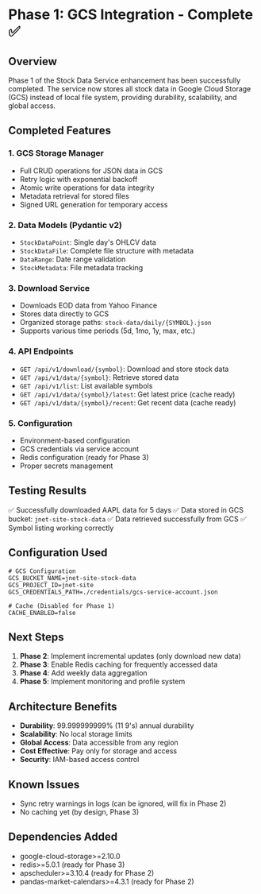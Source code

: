 # Phase 1: GCS Integration - Complete ✅

## Overview
Phase 1 of the Stock Data Service enhancement has been successfully completed. The service now stores all stock data in Google Cloud Storage (GCS) instead of local file system, providing durability, scalability, and global access.

## Completed Features

### 1. GCS Storage Manager
- Full CRUD operations for JSON data in GCS
- Retry logic with exponential backoff
- Atomic write operations for data integrity
- Metadata retrieval for stored files
- Signed URL generation for temporary access

### 2. Data Models (Pydantic v2)
- `StockDataPoint`: Single day's OHLCV data
- `StockDataFile`: Complete file structure with metadata
- `DataRange`: Date range validation
- `StockMetadata`: File metadata tracking

### 3. Download Service
- Downloads EOD data from Yahoo Finance
- Stores data directly to GCS
- Organized storage paths: `stock-data/daily/{SYMBOL}.json`
- Supports various time periods (5d, 1mo, 1y, max, etc.)

### 4. API Endpoints
- `GET /api/v1/download/{symbol}`: Download and store stock data
- `GET /api/v1/data/{symbol}`: Retrieve stored data
- `GET /api/v1/list`: List available symbols
- `GET /api/v1/data/{symbol}/latest`: Get latest price (cache ready)
- `GET /api/v1/data/{symbol}/recent`: Get recent data (cache ready)

### 5. Configuration
- Environment-based configuration
- GCS credentials via service account
- Redis configuration (ready for Phase 3)
- Proper secrets management

## Testing Results
✅ Successfully downloaded AAPL data for 5 days
✅ Data stored in GCS bucket: `jnet-site-stock-data`
✅ Data retrieved successfully from GCS
✅ Symbol listing working correctly

## Configuration Used
```env
# GCS Configuration
GCS_BUCKET_NAME=jnet-site-stock-data
GCS_PROJECT_ID=jnet-site
GCS_CREDENTIALS_PATH=./credentials/gcs-service-account.json

# Cache (Disabled for Phase 1)
CACHE_ENABLED=false
```

## Next Steps
1. **Phase 2**: Implement incremental updates (only download new data)
2. **Phase 3**: Enable Redis caching for frequently accessed data
3. **Phase 4**: Add weekly data aggregation
4. **Phase 5**: Implement monitoring and profile system

## Architecture Benefits
- **Durability**: 99.999999999% (11 9's) annual durability
- **Scalability**: No local storage limits
- **Global Access**: Data accessible from any region
- **Cost Effective**: Pay only for storage and access
- **Security**: IAM-based access control

## Known Issues
- Sync retry warnings in logs (can be ignored, will fix in Phase 2)
- No caching yet (by design, Phase 3)

## Dependencies Added
- google-cloud-storage>=2.10.0
- redis>=5.0.1 (ready for Phase 3)
- apscheduler>=3.10.4 (ready for Phase 2)
- pandas-market-calendars>=4.3.1 (ready for Phase 2)